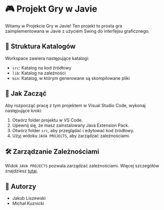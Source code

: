 # 🎮 Projekt Gry w Javie

Witamy w Projekcie Gry w Javie! Ten projekt to prosta gra zaimplementowana w Javie z użyciem Swing do interfejsu graficznego.

## 📂 Struktura Katalogów

Workspace zawiera następujące katalogi:

- `src`: Katalog na kod źródłowy
- `lib`: Katalog na zależności
- `bin`: Katalog, w którym generowane są skompilowane pliki

## 🚀 Jak Zacząć

Aby rozpocząć pracę z tym projektem w Visual Studio Code, wykonaj następujące kroki:

1. Otwórz folder projektu w VS Code.
2. Upewnij się, że masz zainstalowany Java Extension Pack.
3. Otwórz folder `src`, aby przeglądać i edytować kod źródłowy.
4. Użyj widoku `JAVA PROJECTS`, aby zarządzać zależnościami.

## 🛠️ Zarządzanie Zależnościami

Widok `JAVA PROJECTS` pozwala zarządzać zależnościami. Więcej szczegółów znajdziesz [tutaj](https://github.com/microsoft/vscode-java-dependency#manage-dependencies).

## 👥 Autorzy

- Jakub Liszewski
- Michał Kuznicki
